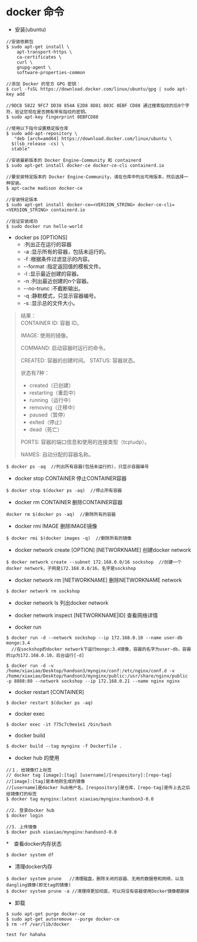 # docker 命令

* 安装(ubuntu)
```
//安装依赖包
$ sudo apt-get install \
    apt-transport-https \
    ca-certificates \
    curl \
    gnupg-agent \
    software-properties-common

//添加 Docker 的官方 GPG 密钥：
$ curl -fsSL https://download.docker.com/linux/ubuntu/gpg | sudo apt-key add

//9DC8 5822 9FC7 DD38 854A E2D8 8D81 803C 0EBF CD88 通过搜索指纹的后8个字符，验证您现在是否拥有带有指纹的密钥。
$ sudo apt-key fingerprint 0EBFCD88

//使用以下指令设置稳定版仓库
$ sudo add-apt-repository \
   "deb [arch=amd64] https://download.docker.com/linux/ubuntu \
  $(lsb_release -cs) \
  stable"

//安装最新版本的 Docker Engine-Community 和 containerd
$ sudo apt-get install docker-ce docker-ce-cli containerd.io

//要安装特定版本的 Docker Engine-Community，请在仓库中列出可用版本，然后选择一种安装。
$ apt-cache madison docker-ce

//安装特定版本
$ sudo apt-get install docker-ce=<VERSION_STRING> docker-ce-cli=<VERSION_STRING> containerd.io

//验证安装成功
$ sudo docker run hello-world
```

* docker ps [OPTIONS]
  * :列出正在运行的容器
  * -a :显示所有的容器，包括未运行的。
  * -f :根据条件过滤显示的内容。
  * --format :指定返回值的模板文件。
  * -l :显示最近创建的容器。
  * -n :列出最近创建的n个容器。
  * --no-trunc :不截断输出。
  * -q :静默模式，只显示容器编号。
  * -s :显示总的文件大小。

> 结果：<br />
> CONTAINER ID: 容器 ID。
>
> IMAGE: 使用的镜像。
>
> COMMAND: 启动容器时运行的命令。
> 
> CREATED: 容器的创建时间。
>STATUS: 容器状态。
>
>  状态有7种：
>  * created（已创建）
>  * restarting（重启中）
>  * running（运行中）
>  * removing（迁移中）
>  * paused（暂停）
>  * exited（停止）
>  * dead（死亡）
>
> PORTS: 容器的端口信息和使用的连接类型（tcp\udp）。
>
> NAMES: 自动分配的容器名称。

```
$ docker ps -aq  //列出所有容器(包括未运行的)，只显示容器编号
```


* docker stop CONTAINER
   停止CONTAINER容器

```
$ docker stop $(docker ps -aq)  //停止所有容器
```


* docker rm CONTAINER
   删除CONTAINER容器

```
docker rm $(docker ps -aq)  //删除所有的容器
```


* docker rmi IMAGE
   删除IMAGE镜像

```
$ docker rmi $(docker images -q)  //删除所有的镜像
```


* docker network create [OPTION] [NETWORKNAME]
   创建docker network

```
$ docker network create --subnet 172.168.0.0/16 sockshop  //创建一个docker network，子网是172.168.0.0/16，名字是sockshop
```


* docker network rm [NETWORKNAME]
   删除NETWORKNAME network

```
$ docker network rm sockshop
```


* docker network ls
   列出docker network

* docker network inspect [NETWORKNAME|ID]
   查看网络详情


* docker run

```
$ docker run -d --network sockshop --ip 172.168.0.10 --name user-db mongo:3.4
  //在sockshop的docker network下运行mongo:3.4镜像，容器的名字为user-db，容器的ip为172.168.0.10，后台运行[-d]

$ docker run -d -v /home/xiaxiao/Desktop/handson3/mynginx/conf:/etc/nginx/conf.d -v /home/xiaxiao/Desktop/handson3/mynginx/public:/usr/share/nginx/public -p 8888:80 --network sockshop --ip 172.168.0.21 --name nginx nginx
```
 
* docker restart [CONTAINER]
```
$ docker restart $(docker ps -aq) 
```

* docker exec
```
$ docker exec -it 775c7c9ee1e1 /bin/bash 
```

* docker build
```
$ docker build --tag mynginx -f Dockerfile .
```

* docker hub 的使用
```
//１. 给镜像打上标签
// docker tag [image]:[tag] [username]/[respository]:[repo-tag]
//[image]:[tag]是本地刚生成的镜像
//[username]是docker hub用户名，[respository]是仓库，[repo-tag]是传上去之后给镜像打的标签
$ docker tag mynginx:latest xiaxiao/mynginx:handson3-0.0

//2. 登录docker hub
$ docker login

//3. 上传镜像
$ docker push xiaxiao/mynginx:handson3-0.0
```

*　查看docker内存状态
```
$ docker system df
```

* 清理docker内存
```
$ docker system prune   //清理磁盘，删除关闭的容器、无用的数据卷和网络，以及dangling镜像(即无tag的镜像)
$ docker system prune -a //清理得更加彻底，可以将没有容器使用Docker镜像都删掉
```

* 卸载
```
$ sudo apt-get purge docker-ce
$ sudo apt-get autoremove --purge docker-ce
$ rm -rf /var/lib/docker
```




```
test for hahaha
```





